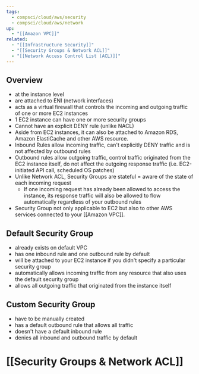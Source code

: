 ```yaml
---
tags:
  - compsci/cloud/aws/security
  - compsci/cloud/aws/network
up:
  - "[[Amazon VPC]]"
related:
  - "[[Infrastructure Security]]"
  - "[[Security Groups & Network ACL]]"
  - "[[Network Access Control List (ACL)]]"
---
```

## Overview

- at the instance level
- are attached to ENI (network interfaces)
- acts as a virtual firewall that controls the incoming and outgoing traffic of one or more EC2 instances
- 1 EC2 instance can have one or more security groups
- Cannot have an explicit DENY rule (unlike NACL)
- Aside from EC2 instances, it can also be attached to Amazon RDS, Amazon ElastiCache and other AWS resource.
- Inbound Rules allow incoming traffic, can't explicitly DENY traffic and is not affected by outbound rules
- Outbound rules allow outgoing traffic, control traffic originated from the EC2 instance itself, do not affect the outgoing response traffic (i.e. EC2-initiated API call, scheduled OS patches)
- Unlike Network ACL, Security Groups are stateful = aware of the state of each incoming request
	- If one incoming request has already been allowed to access the instance, its response traffic will also be allowed to flow automatically regardless of your outbound rules
- Security Group not only applicable to EC2 but also to other AWS services connected to your [[Amazon VPC]].

## Default Security Group

- already exists on default VPC
- has one inbound rule and one outbound rule by default
- will be attached to your EC2 instance if you didn't specify a particular security group
- automatically allows incoming traffic from any resource that also uses the default security group
- allows all outgoing traffic that originated from the instance itself

## Custom Security Group

- have to be manually created
- has a default outbound rule that allows all traffic
- doesn't have a default inbound rule
- denies all inbound and outbound traffic by default

# [[Security Groups & Network ACL]]

